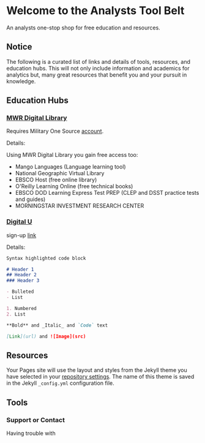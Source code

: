 # Welcome to the Analysts Tool Belt
An analysts one-stop shop for free education and resources.

## Notice
The following is a curated list of links and details of tools, resources, and education hubs. This will not only include information and academics for analytics but,
many great resources that benefit you and your pursuit in knowledge.

## Education Hubs
### [MWR Digital Library](https://www.militaryonesourceconnect.org/achievesolutions/en/militaryonesource/Content.do?contentId=27777)
  Requires Military One Source [account](https://www.militaryonesource.mil/).
  
  Details:
  
  Using MWR Digital Library you gain free access too:
  - Mango Languages (Language learning tool)
  - National Geographic Virtual Library
  - EBSCO Host (free online library)
  - O'Reilly Learning Online (free technical books)
  - EBSCO DOD Learning Express Test PREP (CLEP and DSST practice tests and guides)
  - MORNINGSTAR INVESTMENT RESEARCH CENTER
  
### [Digital U](https://digitalu.udemy.com/organization/home/)
  sign-up [link](https://digitalu.af.mil/)
  
  Details:
  

```markdown
Syntax highlighted code block

# Header 1
## Header 2
### Header 3

- Bulleted
- List

1. Numbered
2. List

**Bold** and _Italic_ and `Code` text

[Link](url) and ![Image](src)
```


## Resources

Your Pages site will use the layout and styles from the Jekyll theme you have selected in your [repository settings](https://github.com/kylescott007/kylescott007.github.io/settings/pages). The name of this theme is saved in the Jekyll `_config.yml` configuration file.

## Tools

### Support or Contact

Having trouble with 
